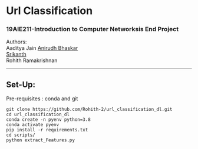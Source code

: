 # Url Classification 
### 19AIE211-Introduction to Computer Networksis End Project   
Authors:  
Aaditya Jain
[Anirudh Bhaskar](https://github.com/AnirudhBhaskar21)    
[Srikanth]( https://github.com/Srikanth-AIE)    
Rohith Ramakrishnan   
<hr style=\"border:0.5px solid gray\"> </hr>

## Set-Up:
Pre-requisites : conda and git  
```
git clone https://github.com/Rohith-2/url_classification_dl.git
cd url_classification_dl
conda create -n pyenv python=3.8
conda activate pyenv
pip install -r requirements.txt
cd scripts/
python extract_Features.py
```
